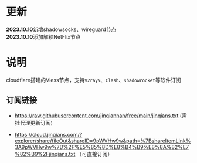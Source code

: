 
# 更新
**2023.10.10**新增shadowsocks、wireguard节点<br>
**2023.10.10**添加解锁NetFlix节点

# 说明
cloudflare搭建的Vless节点，支持`V2rayN`、`Clash`、`shadowrocket`等软件订阅

## 订阅链接
+ https://raw.githubusercontent.com/jinqiannan/free/main/jinqians.txt
(需挂代理更新订阅)

+ https://cloud.jinqians.com/?explorer/share/fileOut&shareID=9pWVHw9w&path=%7BshareItemLink%3A9pWVHw9w%7D%2F%E5%85%8D%E8%B4%B9%E8%8A%82%E7%82%B9%2Fjinqians.txt
（可直接订阅）

